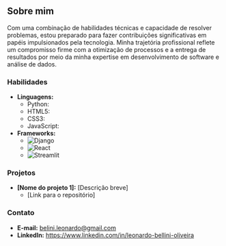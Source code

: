 ## Sobre mim

Com uma combinação de habilidades técnicas e capacidade de resolver problemas, estou preparado para fazer contribuições significativas em papéis impulsionados pela tecnologia.
Minha trajetória profissional reflete um compromisso firme com a otimização de processos e a entrega de resultados por meio da minha expertise em desenvolvimento de software e análise de dados.

### Habilidades

* **Linguagens:**
  * Python: <i class="fab fa-python"></i>
  * HTML5: <i class="fab fa-html5"></i>
  * CSS3: <i class="fab fa-css3-alt"></i>
  * JavaScript: <i class="fab fa-js"></i>
* **Frameworks:**
  * <img src="https://img.shields.io/badge/Django-blue?style=flat-square" alt="Django">
  * <img src="https://img.shields.io/badge/React-blue?style=flat-square" alt="React">
  * <img src="https://img.shields.io/badge/Streamlit-red" alt="Streamlit">

### Projetos
* **[Nome do projeto 1]:** [Descrição breve]
    * [Link para o repositório]

### Contato
* **E-mail:** belini.leonardo@gmail.com
* **LinkedIn:** https://www.linkedin.com/in/leonardo-bellini-oliveira
